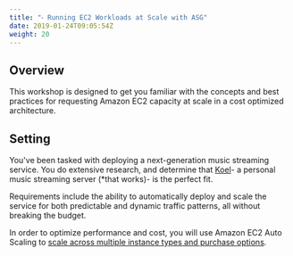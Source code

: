 ```yaml
---
title: "⁃ Running EC2 Workloads at Scale with ASG"
date: 2019-01-24T09:05:54Z
weight: 20
---
```


## Overview 
This workshop is designed to get you familiar with the concepts and best practices for requesting Amazon EC2 capacity at scale in a cost optimized architecture.

## Setting
You've been tasked with deploying a next-generation music streaming service. You do extensive research, and determine that [Koel](https://koel.phanan.net/)- a personal music streaming server (*that works)- is the perfect fit.

Requirements include the ability to automatically deploy and scale the service for both predictable and dynamic traffic patterns, all without breaking the budget.

In order to optimize performance and cost, you will use Amazon EC2 Auto Scaling to [scale across multiple instance types and purchase options](https://aws.amazon.com/blogs/aws/new-ec2-auto-scaling-groups-with-multiple-instance-types-purchase-options/).

